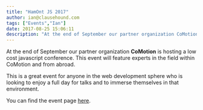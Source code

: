 ```yaml
---
title: "HamOnt JS 2017"
author: ian@clausehound.com
tags: ["Events","Ian"]
date: 2017-08-25 15:06:11
description: "At the end of September our partner organization CoMotion are hosting a low cost javascript conference."
---
```




At the end of September our partner organization **CoMotion** is hosting a low cost javascript conference. This event will feature experts in the field within CoMotion and from abroad.

This is a great event for anyone in the web development sphere who is looking to enjoy a full day for talks and to immerse themselves in that environment.

You can find the event page [here](https://www.eventbrite.ca/e/hamont-js-2017-tickets-36962820792).
